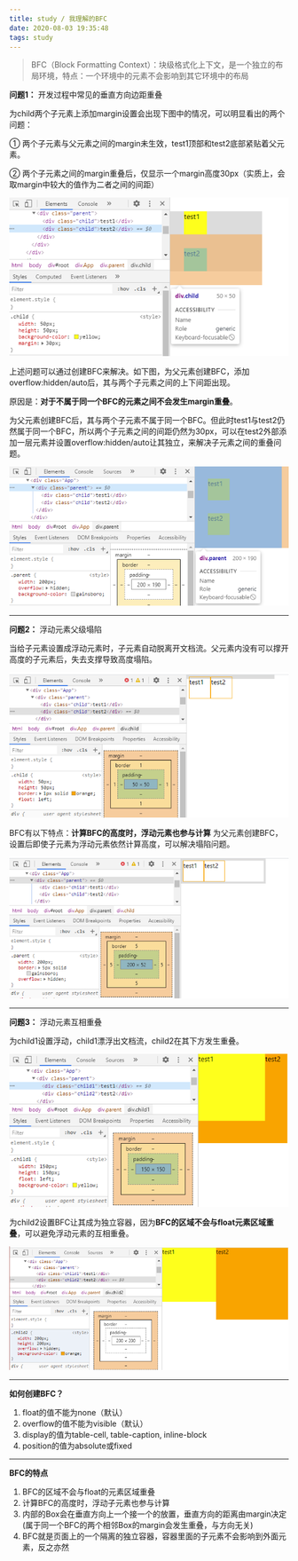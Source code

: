 ```yaml
---
title: study / 我理解的BFC
date: 2020-08-03 19:35:48
tags: study
---
```


> BFC（Block Formatting Context）：块级格式化上下文，是一个独立的布局环境，特点：一个环境中的元素不会影响到其它环境中的布局

**问题1：** 开发过程中常见的垂直方向边距重叠

为child两个子元素上添加margin设置会出现下图中的情况，可以明显看出的两个问题：

① 两个子元素与父元素之间的margin未生效，test1顶部和test2底部紧贴着父元素。

② 两个子元素之间的margin重叠后，仅显示一个margin高度30px（实质上，会取margin中较大的值作为二者之间的间距）

![](200803-1/01.jpg)

上述问题可以通过创建BFC来解决。如下图，为父元素创建BFC，添加overflow:hidden/auto后，其与两个子元素之间的上下间距出现。

原因是：**对于不属于同一个BFC的元素之间不会发生margin重叠**。

为父元素创建BFC后，其与两个子元素不属于同一个BFC。但此时test1与test2仍然属于同一个BFC，所以两个子元素之间的间距仍然为30px，可以在test2外部添加一层元素并设置overflow:hidden/auto让其独立，来解决子元素之间的重叠问题。

![](200803-1/02.jpg)

---

**问题2：** 浮动元素父级塌陷

当给子元素设置成浮动元素时，子元素自动脱离开文档流。父元素内没有可以撑开高度的子元素后，失去支撑导致高度塌陷。

![](200803-1/03.jpg)

BFC有以下特点：**计算BFC的高度时，浮动元素也参与计算**
为父元素创建BFC，设置后即使子元素为浮动元素依然计算高度，可以解决塌陷问题。

![](200803-1/04.jpg)

---

**问题3：** 浮动元素互相重叠

为child1设置浮动，child1漂浮出文档流，child2在其下方发生重叠。

![](200803-1/05.jpg)

为child2设置BFC让其成为独立容器，因为**BFC的区域不会与float元素区域重叠**，可以避免浮动元素的互相重叠。

![](200803-1/06.jpg)

---
**如何创建BFC？**

1. float的值不能为none（默认）
2. overflow的值不能为visible（默认）
3. display的值为table-cell, table-caption, inline-block
4. position的值为absolute或fixed


---
**BFC的特点**

1. BFC的区域不会与float的元素区域重叠
2. 计算BFC的高度时，浮动子元素也参与计算
3. 内部的Box会在垂直方向上一个接一个的放置，垂直方向的距离由margin决定(属于同一个BFC的两个相邻Box的margin会发生重叠，与方向无关)
4. BFC就是页面上的一个隔离的独立容器，容器里面的子元素不会影响到外面元素，反之亦然
